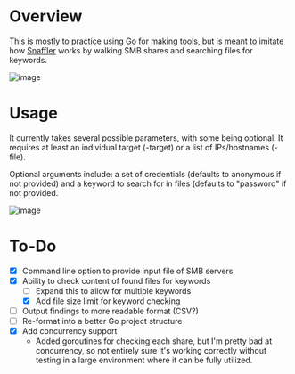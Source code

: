 # Overview
This is mostly to practice using Go for making tools, but is meant to imitate how [Snaffler](https://github.com/SnaffCon/Snaffler) works by walking SMB shares and searching files for keywords.

![image](https://github.com/imflikk/GoFindShares/assets/58894272/5168db80-0541-4999-9687-6a08e4f08a64)

# Usage
It currently takes several possible parameters, with some being optional.  It requires at least an individual target (-target) or a list of IPs/hostnames (-file).  

Optional arguments include: a set of credentials (defaults to anonymous if not provided) and a keyword to search for in files (defaults to "password" if not provided.

![image](https://github.com/imflikk/GoFindShares/assets/58894272/890bd728-3582-4134-a3ba-a1394306aae1)

# To-Do
- [x] Command line option to provide input file of SMB servers
- [x] Ability to check content of found files for keywords
  - [ ] Expand this to allow for multiple keywords
  - [x] Add file size limit for keyword checking
- [ ] Output findings to more readable format (CSV?)
- [ ] Re-format into a better Go project structure
- [x] Add concurrency support
  - Added goroutines for checking each share, but I'm pretty bad at concurrency, so not entirely sure it's working correctly without testing in a large environment where it can be fully utilized.




